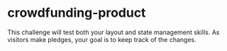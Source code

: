 # crowdfunding-product
This challenge will test both your layout and state management skills. As visitors make pledges, your goal is to keep track of the changes.
